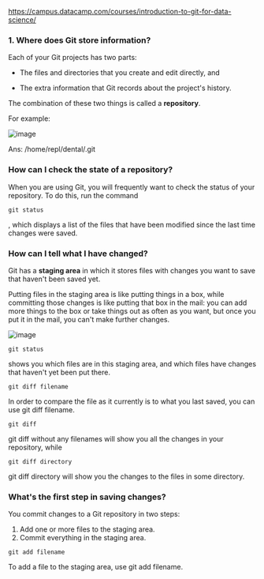 https://campus.datacamp.com/courses/introduction-to-git-for-data-science/

### 1. Where does Git store information?

Each of your Git projects has two parts: 

+ The files and directories that you create and edit directly, and 

+ The extra information that Git records about the project's history. 

The combination of these two things is called a **repository**.

For example:

![image](https://user-images.githubusercontent.com/31998957/33656770-0b2bbce6-dab2-11e7-8832-ba227b0b991b.png)

Ans: /home/repl/dental/.git


### How can I check the state of a repository?

When you are using Git, you will frequently want to check the status of your repository. To do this, run the command 
```
git status
```
, which displays a list of the files that have been modified since the last time changes were saved.

### How can I tell what I have changed?

Git has a **staging area** in which it stores files with changes you want to save that haven't been saved yet. 

Putting files in the staging area is like putting things in a box, while committing those changes is like putting that box in the mail: you can add more things to the box or take things out as often as you want, but once you put it in the mail, you can't make further changes.

![image](https://user-images.githubusercontent.com/31998957/33665274-57641c6a-dad1-11e7-8503-c172ed4b77ff.png)

```
git status
```

shows you which files are in this staging area, and which files have changes that haven't yet been put there. 
```
git diff filename
```
In order to compare the file as it currently is to what you last saved, you can use git diff filename. 

```
git diff
```
git diff without any filenames will show you all the changes in your repository, while 
```
git diff directory
```
git diff directory will show you the changes to the files in some directory.


### What's the first step in saving changes?

You commit changes to a Git repository in two steps:

1) Add one or more files to the staging area.
2) Commit everything in the staging area.
```
git add filename
```
To add a file to the staging area, use git add filename.

